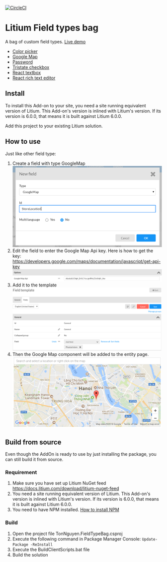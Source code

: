 [![CircleCI](https://circleci.com/gh/tonnguyen/litium-fieldtype-bag/tree/master.svg?style=shield)](https://circleci.com/gh/tonnguyen/litium-fieldtype-bag/tree/master)

# Litium Field types bag

A bag of custom field types. [Live demo](https://storiesofmyfield.tonnguyen.com/)
- [Color picker](https://storiesofmyfield.tonnguyen.com/?path=/story/fieldeditorcolor--color)
- [Google Map](https://storiesofmyfield.tonnguyen.com/?path=/story/fieldeditorgooglemap--map)
- [Password](https://storiesofmyfield.tonnguyen.com/?path=/story/fieldeditorpassword--password)
- [Tristate checkbox](https://storiesofmyfield.tonnguyen.com/?path=/story/fieldeditortristatecheckbox--tri-state-checkbox)
- [React textbox](https://storiesofmyfield.tonnguyen.com/?path=/story/react-text--text)
- [React rich text editor](https://storiesofmyfield.tonnguyen.com/?path=/story/react-rich-text-editor--rich-text-editor)

## Install
To install this Add-on to your site, you need a site running equivalent version of Litium. This Add-on's version is inlined with Litium's version. If its version is 6.0.0, that means it is built against Litium 6.0.0. 

Add this project to your existing Litium solution.

## How to use
Just like other field type:
1. Create a field with type GoogleMap ![Create Google Maps field](images/Field.PNG)
2. Edit the field to enter the Google Map Api key. Here is how to get the key: https://developers.google.com/maps/documentation/javascript/get-api-key
![Enter Google Map Api key](images/MapKey.PNG)
3. Add it to the template ![Add Google Maps field to the template](images/Template.PNG)
4. Then the Google Map component will be added to the entity page. ![Edit Google Maps field](images/Edit.PNG)

## Build from source
Even though the AddOn is ready to use by just installing the package, you can still build it from source.
### Requirement
1. Make sure you have set up Litium NuGet feed https://docs.litium.com/download/litium-nuget-feed
2. You need a site running equivalent version of Litium. This Add-on's version is inlined with Litium's version. If its version is 6.0.0, that means it is built against Litium 6.0.0.
3. You need to have NPM installed. [How to install NPM](https://www.npmjs.com/get-npm)

### Build
1. Open the project file TonNguyen.FieldTypeBag.csproj
2. Execute the following command in Package Manager Console: `Update-Package -ReInstall`
3. Execute the BuildClientScripts.bat file
4. Build the solution
